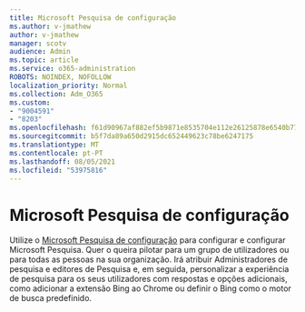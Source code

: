 ```yaml
---
title: Microsoft Pesquisa de configuração
ms.author: v-jmathew
author: v-jmathew
manager: scotv
audience: Admin
ms.topic: article
ms.service: o365-administration
ROBOTS: NOINDEX, NOFOLLOW
localization_priority: Normal
ms.collection: Adm_O365
ms.custom:
- "9004591"
- "8203"
ms.openlocfilehash: f61d90967af882ef5b9871e8535704e112e26125878e6540b772f2ae54e83d37
ms.sourcegitcommit: b5f7da89a650d2915dc652449623c78be6247175
ms.translationtype: MT
ms.contentlocale: pt-PT
ms.lasthandoff: 08/05/2021
ms.locfileid: "53975816"
---
```

# <a name="microsoft-search-setup-guide"></a>Microsoft Pesquisa de configuração

Utilize o [Microsoft Pesquisa de configuração](https://go.microsoft.com/fwlink/?linkid=2153798) para configurar e configurar Microsoft Pesquisa. Quer o queira pilotar para um grupo de utilizadores ou para todas as pessoas na sua organização. Irá atribuir Administradores de pesquisa e editores de Pesquisa e, em seguida, personalizar a experiência de pesquisa para os seus utilizadores com respostas e opções adicionais, como adicionar a extensão Bing ao Chrome ou definir o Bing como o motor de busca predefinido.
